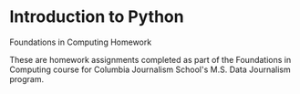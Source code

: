 # Introduction to Python
Foundations in Computing Homework

These are homework assignments completed as part of the Foundations in Computing course for Columbia Journalism School's M.S. Data Journalism program.
